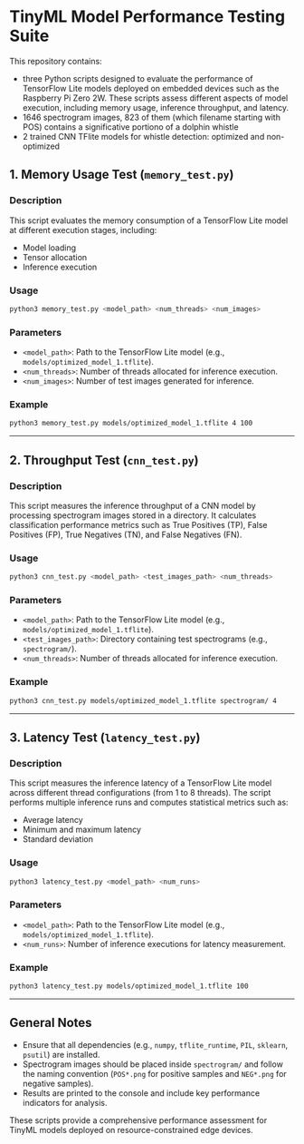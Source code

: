 # TinyML Model Performance Testing Suite

This repository contains:
- three Python scripts designed to evaluate the performance of TensorFlow Lite models deployed on embedded devices such as the Raspberry Pi Zero 2W. These scripts assess different aspects of model execution, including memory usage, inference throughput, and latency.
- 1646 spectrogram images, 823 of them (which filename starting with POS) contains a significative portiono of a dolphin whistle
- 2 trained CNN TFlite models for whistle detection: optimized and non-optimized

## **1. Memory Usage Test** (`memory_test.py`)

### **Description**
This script evaluates the memory consumption of a TensorFlow Lite model at different execution stages, including:
- Model loading
- Tensor allocation
- Inference execution

### **Usage**
```bash
python3 memory_test.py <model_path> <num_threads> <num_images>
```

### **Parameters**
- `<model_path>`: Path to the TensorFlow Lite model (e.g., `models/optimized_model_1.tflite`).
- `<num_threads>`: Number of threads allocated for inference execution.
- `<num_images>`: Number of test images generated for inference.

### **Example**
```bash
python3 memory_test.py models/optimized_model_1.tflite 4 100
```

---

## **2. Throughput Test** (`cnn_test.py`)

### **Description**
This script measures the inference throughput of a CNN model by processing spectrogram images stored in a directory. It calculates classification performance metrics such as True Positives (TP), False Positives (FP), True Negatives (TN), and False Negatives (FN).

### **Usage**
```bash
python3 cnn_test.py <model_path> <test_images_path> <num_threads>
```

### **Parameters**
- `<model_path>`: Path to the TensorFlow Lite model (e.g., `models/optimized_model_1.tflite`).
- `<test_images_path>`: Directory containing test spectrograms (e.g., `spectrogram/`).
- `<num_threads>`: Number of threads allocated for inference execution.

### **Example**
```bash
python3 cnn_test.py models/optimized_model_1.tflite spectrogram/ 4
```

---

## **3. Latency Test** (`latency_test.py`)

### **Description**
This script measures the inference latency of a TensorFlow Lite model across different thread configurations (from 1 to 8 threads). The script performs multiple inference runs and computes statistical metrics such as:
- Average latency
- Minimum and maximum latency
- Standard deviation

### **Usage**
```bash
python3 latency_test.py <model_path> <num_runs>
```

### **Parameters**
- `<model_path>`: Path to the TensorFlow Lite model (e.g., `models/optimized_model_1.tflite`).
- `<num_runs>`: Number of inference executions for latency measurement.

### **Example**
```bash
python3 latency_test.py models/optimized_model_1.tflite 100
```

---

## **General Notes**
- Ensure that all dependencies (e.g., `numpy`, `tflite_runtime`, `PIL`, `sklearn`, `psutil`) are installed.
- Spectrogram images should be placed inside `spectrogram/` and follow the naming convention (`POS*.png` for positive samples and `NEG*.png` for negative samples).
- Results are printed to the console and include key performance indicators for analysis.

These scripts provide a comprehensive performance assessment for TinyML models deployed on resource-constrained edge devices.


